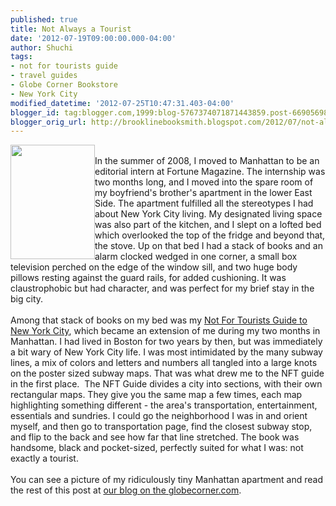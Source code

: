 ```yaml
---
published: true
title: Not Always a Tourist
date: '2012-07-19T09:00:00.000-04:00'
author: Shuchi
tags:
- not for tourists guide
- travel guides
- Globe Corner Bookstore
- New York City
modified_datetime: '2012-07-25T10:47:31.403-04:00'
blogger_id: tag:blogger.com,1999:blog-5767374071871443859.post-6690569856208876116
blogger_orig_url: http://brooklinebooksmith.blogspot.com/2012/07/not-always-tourist.html
---
```


<div dir="ltr" style="text-align: left;" trbidi="on"><span class="Apple-style-span" style="font-family: Georgia, &quot;Times New Roman&quot;, &quot;Bitstream Charter&quot;, Times, serif; font-size: 13px; line-height: 19px;"><a href="http://globecornerbookstore.com/blogs/wp-content/uploads/2012/07/nft-2008.jpg" mce_href="http://globecornerbookstore.com/blogs/wp-content/uploads/2012/07/nft-2008.jpg"><img alt="" class="alignleft size-medium wp-image-7865" height="183" mce_src="http://globecornerbookstore.com/blogs/wp-content/uploads/2012/07/nft-2008-211x300.jpg" src="http://globecornerbookstore.com/blogs/wp-content/uploads/2012/07/nft-2008-211x300.jpg" style="border-bottom-width: 0px; border-left-width: 0px; border-right-width: 0px; border-top-width: 0px; float: left;" width="135" /></a></span><span class="Apple-style-span" style="font-family: Georgia, &quot;Times New Roman&quot;, &quot;Bitstream Charter&quot;, Times, serif; font-size: 13px; line-height: 19px;"></span><br /><div style="text-align: left;"></div><div style="text-align: left;">In the summer of 2008, I moved to Manhattan to be an editorial intern at Fortune Magazine. The internship was two months long, and I moved into the spare room of my boyfriend's brother's apartment in the lower East Side. The apartment fulfilled all the stereotypes I had about New York City living. My designated living space was also part of the kitchen, and I slept on a lofted bed which overlooked the top of the fridge and beyond that, the stove. Up on that bed I had a stack of books and an alarm clocked wedged in one corner, a small box television perched on the edge of the window sill, and two huge body pillows resting against the guard rails, for added cushioning. It was claustrophobic but had character, and was perfect for my brief stay in the big city.</div><div style="text-align: left;"><br /></div><div style="text-align: left;">Among that stack of books on my bed was my <a href="http://globecorner.com/t/t37/18748.php" target="_blank">Not For Tourists Guide to New York City</a>, which became an extension of me during my two months in Manhattan. I had lived in Boston for two years by then, but was immediately a bit wary of New York City life. I was most intimidated by the many subway lines, a mix of colors and letters and numbers all tangled into a large knots on the poster sized subway maps. That was what drew me to the NFT guide in the first place. &nbsp;The NFT Guide divides a city into sections, with their own rectangular maps. They give you the same map a few times, each map highlighting something different - the area's transportation, entertainment, essentials and sundries. I could go the neighborhood I was in and orient myself, and then go to transportation page, find the closest subway stop, and flip to the back and see how far that line stretched. The book was handsome, black and pocket-sized, perfectly suited for what I was: not exactly a tourist.</div><div style="text-align: left;"><br /></div><div style="text-align: left;">You can see a picture of my ridiculously tiny Manhattan apartment and read the rest of this post at <a href="http://globecornerbookstore.com/blogs/2012/07/19/not-always-a-tourist/" target="_blank">our blog on the globecorner.com</a>.</div><br /><div><span class="Apple-style-span" style="font-family: Georgia, &quot;Times New Roman&quot;, &quot;Bitstream Charter&quot;, Times, serif; font-size: 13px; line-height: 19px;"><br /></span></div></div>